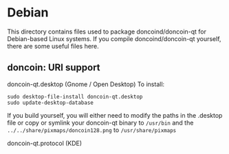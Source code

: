 
Debian
====================
This directory contains files used to package doncoind/doncoin-qt
for Debian-based Linux systems. If you compile doncoind/doncoin-qt yourself, there are some useful files here.

## doncoin: URI support ##


doncoin-qt.desktop  (Gnome / Open Desktop)
To install:

	sudo desktop-file-install doncoin-qt.desktop
	sudo update-desktop-database

If you build yourself, you will either need to modify the paths in
the .desktop file or copy or symlink your doncoin-qt binary to `/usr/bin`
and the `../../share/pixmaps/doncoin128.png` to `/usr/share/pixmaps`

doncoin-qt.protocol (KDE)

